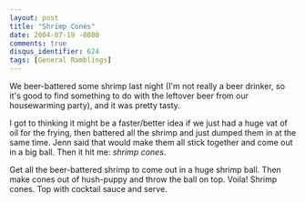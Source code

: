 ```yaml
---
layout: post
title: "Shrimp Cones"
date: 2004-07-19 -0800
comments: true
disqus_identifier: 624
tags: [General Ramblings]
---
```

We beer-battered some shrimp last night (I'm not really a beer drinker,
so it's good to find something to do with the leftover beer from our
housewarming party), and it was pretty tasty.
 
 I got to thinking it might be a faster/better idea if we just had a
huge vat of oil for the frying, then battered all the shrimp and just
dumped them in at the same time. Jenn said that would make them all
stick together and come out in a big ball. Then it hit me: *shrimp
cones*.
 
 Get all the beer-battered shrimp to come out in a huge shrimp ball.
Then make cones out of hush-puppy and throw the ball on top. Voila!
Shrimp cones. Top with cocktail sauce and serve.
